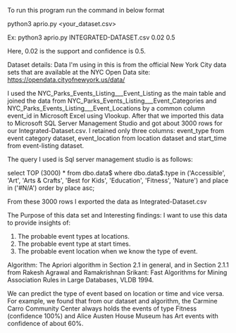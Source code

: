 To run this program run the command in below format
 
  python3 aprio.py <your_dataset.csv> <support> <confidence>

Ex: python3 aprio.py INTEGRATED-DATASET.csv 0.02 0.5

Here, 0.02 is the support and confidence is 0.5.
 

Dataset details:
  Data I'm using in this is from the official New York City data sets that are available at the NYC Open Data site: https://opendata.cityofnewyork.us/data/
  
  I used the NYC_Parks_Events_Listing___Event_Listing as the main table and joined the data from NYC_Parks_Events_Listing___Event_Categories and NYC_Parks_Events_Listing___Event_Locations by a common column event_id in Microsoft Excel using Vlookup. 
  After that we imported this data to Microsoft SQL Server Management Studio and got about 3000 rows for our Integrated-Dataset.csv. I retained only three columns: event_type from event category dataset, event_location from location dataset and start_time from event-listing dataset. 
  
  The query I used is Sql server management studio is as follows:

  select TOP (3000) * from dbo.data$ where dbo.data$.type in ('Accessible', 'Art', 'Arts & Crafts', 'Best for Kids', 'Education', 'Fitness', 'Nature') and place in ('#N/A') order by place asc;

  From these 3000 rows I exported the data as Integrated-Dataset.csv

  
The Purpose of this data set and Interesting findings:
I want to use this data to provide insights of:
1. The probable event types at locations.
2. The probable event type at start times.
3. The probable event location when we know the type of event.
  

Algorithm: The Apriori algorithm in Section 2.1 in general, and in Section 2.1.1 from Rakesh Agrawal and Ramakrishnan Srikant: Fast Algorithms for Mining Association Rules in Large Databases, VLDB 1994.
  
We can predict the type of event based on location or time and vice versa. For example, we found that from our dataset and algorithm, the Carmine Carro Community Center always holds the events of type Fitness (confidence 100%) and Alice Austen House Museum has Art events with confidence of about 60%.
